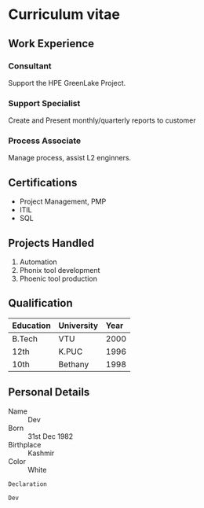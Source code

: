 
# Curriculum vitae 


## Work Experience

### Consultant

Support the HPE GreenLake Project.

### Support Specialist

Create and Present monthly/quarterly reports to customer

### Process Associate

Manage process, assist L2 enginners.

## Certifications

*   Project Management, PMP
*   ITIL
*   SQL

## Projects Handled

1.  Automation
2.  Phonix tool development
3.  Phoenic tool production

## Qualification

| Education    | University        | Year |
|:-------------|:------------------|:------|
| B.Tech       | VTU               | 2000  |
| 12th         | K.PUC             | 1996  |
| 10th         | Bethany           | 1998  |

## Personal Details

<dl>
<dt>Name</dt>
<dd>Dev</dd>
<dt>Born</dt>
<dd>31st Dec 1982</dd>
<dt>Birthplace</dt>
<dd>Kashmir</dd>
<dt>Color</dt>
<dd>White</dd>
</dl>

```
Declaration
```

```
Dev
```
